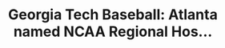 ---
layout: post
title: "Georgia Tech Baseball: Atlanta named NCAA Regional Hos..."
description: "The Yellow Jackets will open the NCAA tournament with..."
permalink: https://www.fromtherumbleseat.com/2019/5/26/18640959/georgia-tech-baseball-atlanta-named-ncaa-regional-host-ncaa-tournament-college-world-series
---